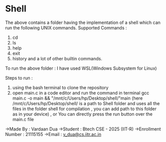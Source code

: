 # Shell

The above contains a folder having the implementation of a shell which can run the following UNIX commands.
Supported Commands :
1. cd
2. ls
3. help
4. exit
5. history
and a lot of other builtin commands.


To run the above folder :
I have used WSL(Windows Subsystem for Linux)

Steps to run :
1. using the bash terminal to clone the repository
2. open main.c in a code editor and run the command in terminal  gcc main.c -o main && "/mnt/c/Users/hp/Desktop/shell/"main
   (here /mnt/c/Users/hp/Desktop/shell/ is a path to Shell folder and  uses all the files in the folder shell for compilation , you can add path to this folder as in your device) , or You can directly press the run button over the main.c file 


->Made By : Vardaan Dua 
->Student : Btech CSE - 2025 (IIT-R)
->Enrollment Number : 21115155
->Email : v_dua@cs.iitr.ac.in
